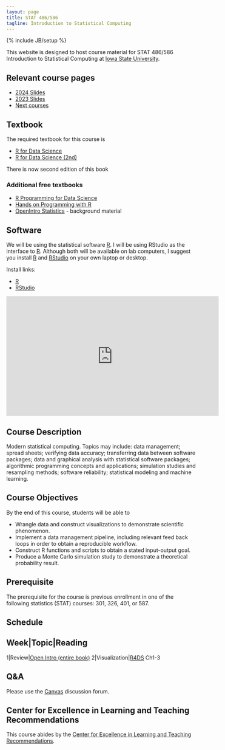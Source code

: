 ```yaml
---
layout: page
title: STAT 486/586
tagline: Introduction to Statistical Computing
---
```

{% include JB/setup %}

This website is designed to host course material for STAT 486/586 
Introduction to Statistical Computing at 
[Iowa State University](http://www.iastate.edu).


## Relevant course pages

- [2024 Slides](https://stat586.netlify.app/)
- [2023 Slides](slides)
- [Next courses](../next_courses.html)


## Textbook

The required textbook for this course is 

- [R for Data Science](http://r4ds.had.co.nz/)
- [R for Data Science (2nd)](https://r4ds.hadley.nz/)

There is now second edition of this book 

### Additional free textbooks

- [R Programming for Data Science](https://bookdown.org/rdpeng/rprogdatascience/)
- [Hands on Programming with R](https://rstudio-education.github.io/hopr/)
- [OpenIntro Statistics](https://leanpub.com/openintro-statistics) - background material


## Software 

We will be using the statistical software [R](https://www.r-project.org/). 
I will be using RStudio as the interface to [R](https://www.r-project.org/). 
Although both will be available on lab computers, I suggest you install 
[R](https://www.r-project.org/) and [RStudio](https://www.rstudio.com/) 
on your own laptop or desktop.

Install links:

- [R](https://mirror.las.iastate.edu/CRAN/)
- [RStudio](https://www.rstudio.com/products/rstudio/download/) 

<iframe width="560" height="315" src="https://www.youtube.com/embed/tgPuB-iNww0" title="YouTube video player" frameborder="0" allow="accelerometer; autoplay; clipboard-write; encrypted-media; gyroscope; picture-in-picture; web-share" allowfullscreen></iframe>




## Course Description

Modern statistical computing. Topics may include: data management; spread sheets; verifying data accuracy; transferring data between software packages; data and graphical analysis with statistical software packages; algorithmic programming concepts and applications; simulation studies and resampling methods; software reliability; statistical modeling and machine learning. 

## Course Objectives

By the end of this course, students will be able to 

- Wrangle data and construct visualizations to demonstrate scientific phenomenon.
- Implement a data management pipeline, including relevant feed back loops in order to obtain a reproducible workflow.
- Construct R functions and scripts to obtain a stated input-output goal.
- Produce a Monte Carlo simulation study to demonstrate a theoretical probability result.

## Prerequisite

The prerequisite for the course is previous enrollment in one of the following
statistics (STAT) courses: 301, 326, 401, or 587.

## Schedule

Week|Topic|Reading
------------------
1|Review|[Open Intro (entire book)](https://www.openintro.org/book/os/)
2|Visualization|[R4DS](https://r4ds.had.co.nz/data-visualisation.html) Ch1-3


## Q&A

Please use the [Canvas](http://canvas.iastate.edu/) discussion forum. 


## Center for Excellence in Learning and Teaching Recommendations

This course abides by the [Center for Excellence in Learning and Teaching Recommendations](http://www.celt.iastate.edu/teaching/preparing-to-teach/recommended-iowa-state-university-syllabus-statements).

